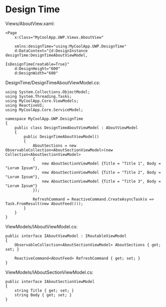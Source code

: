 # Design Time

Views/AboutView.xaml:


    <Page
        x:Class="MyCoolApp.UWP.Views.AboutView"

        xmlns:designTime="using:MyCoolApp.UWP.DesignTime"
        d:DataContext="{d:DesignInstance designTime:DesignTimeAboutViewModel,
                                                  IsDesignTimeCreatable=True}"
        d:DesignHeight="600"
        d:DesignWidth="600"



DesignTime/DesignTimeAboutViewModel.cs:

    using System.Collections.ObjectModel;
    using System.Threading.Tasks;
    using MyCoolApp.Core.ViewModels;
    using ReactiveUI;
    using MyCoolApp.Core.ServiceModel;

    namespace MyCoolApp.UWP.DesignTime
    {
        public class DesignTimeAboutViewModel : AboutViewModel
        {
            public DesignTimeAboutViewModel()
            {
                AboutSections = new ObservableCollection<AboutSectionViewModel>(new Collection<AboutSectionViewModel>
                {
                    new AboutSectionViewModel {Title = "Title 1", Body = "Lorum Ipsum"},
                    new AboutSectionViewModel {Title = "Title 2", Body = "Lorum Ipsum"},
                    new AboutSectionViewModel {Title = "Title 3", Body = "Lorum Ipsum"}
                });

                RefreshCommand = ReactiveCommand.CreateAsyncTask(o => Task.FromResult(new AboutFeed()));
            }
        }
    }
    
  ViewModels/IAboutViewModel.cs:

    public interface IAboutViewModel : IRoutableViewModel
    {
        ObservableCollection<AboutSectionViewModel> AboutSections { get; set; }

        ReactiveCommand<AboutFeed> RefreshCommand { get; set; }
    }

ViewModels/IAboutSectionViewModel.cs:

    public interface IAboutSectionViewModel
    {
        string Title { get; set; }
        string Body { get; set; }
    }
